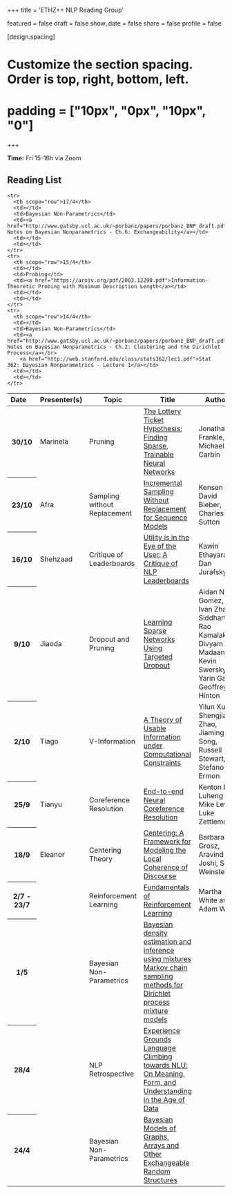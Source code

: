 
+++
title = 'ETHZ++ NLP Reading Group'

featured = false
draft = false
show_date = false
share = false
profile = false

[design.spacing]
  # Customize the section spacing. Order is top, right, bottom, left.
  # padding = ["10px", "0px", "10px", "0"]

+++

**Time:** Fri 15-16h via Zoom


## Reading List


<table class="table" style='word-wrap:break-word'>
  <thead>
    <tr>
      <th scope="col" style='white-space:nowrap'>Date&emsp;</th>
      <th scope="col" style='white-space:nowrap'>Presenter(s)</th>
      <th scope="col" style='white-space:nowrap'>Topic</th>
      <th scope="col" style='white-space:nowrap'>Title</th>
      <th scope="col" style='white-space:nowrap'>Authors</th>
      <th scope="col" style='white-space:nowrap'>Bib&emsp;&emsp;</th>
    </tr>
  </thead>
  <tbody>
    <tr>
      <th scope="row">30/10</th>
      <td>Marinela</td>
      <td>Pruning</td>
      <td><a href="https://arxiv.org/pdf/1803.03635.pdf">The Lottery Ticket Hypothesis: Finding Sparse, Trainable Neural Networks</a></td>
      <td>Jonathan Frankle, Michael Carbin</td>
      <td><button type="button" class="btn btn-outline-primary my-1 mr-1{{ if $is_list }} btn-sm{{end}} js-cite-modal"
        data-filename="bibs/frankle-2019-lottery.bib">Cite</button></td>
    </tr>
    <tr>
      <th scope="row">23/10</th>
      <td>Afra</td>
      <td>Sampling without Replacement</td>
      <td><a href="https://arxiv.org/pdf/2002.09067.pdf">Incremental Sampling Without Replacement for Sequence Models</a></td>
      <td>Kensen Shi, David Bieber, Charles Sutton</td>
      <td><button type="button" class="btn btn-outline-primary my-1 mr-1{{ if $is_list }} btn-sm{{end}} js-cite-modal"
        data-filename="bibs/shi-swor-2020.bib">Cite</button></td>
    </tr>
    <tr>
      <th scope="row">16/10</th>
      <td>Shehzaad</td>
      <td>Critique of Leaderboards</td>
      <td><a href="https://arxiv.org/pdf/2009.13888.pdf">Utility is in the Eye of the User: A Critique of NLP Leaderboards</a></td>
      <td>Kawin Ethayarajh, Dan Jurafsky</td>
      <td><button type="button" class="btn btn-outline-primary my-1 mr-1{{ if $is_list }} btn-sm{{end}} js-cite-modal"
        data-filename="bibs/ethayarajh-2020-utility.bib">Cite</button></td>
    </tr>
    <tr>
      <th scope="row">9/10</th>
      <td>Jiaoda</td>
      <td>Dropout and Pruning</td>
      <td><a href="https://arxiv.org/abs/1905.13678">Learning Sparse Networks Using Targeted Dropout</a></td>
      <td>Aidan N. Gomez, Ivan Zhang, Siddhartha Rao Kamalakara, Divyam Madaan, Kevin Swersky, Yarin Gal, Geoffrey E. Hinton</td>
      <td><button type="button" class="btn btn-outline-primary my-1 mr-1{{ if $is_list }} btn-sm{{end}} js-cite-modal"
        data-filename="bibs/gomez-2020-dropout.bib">Cite</button></td>
    </tr>
    <tr>
      <th scope="row">2/10</th>
      <td>Tiago</td>
      <td>V-Information</td>
      <td><a href="https://openreview.net/forum?id=r1eBeyHFDH">A Theory of Usable Information under Computational Constraints</a></td>
      <td>Yilun Xu, Shengjia Zhao, Jiaming Song, Russell Stewart, Stefano Ermon</td>
      <td><button type="button" class="btn btn-outline-primary my-1 mr-1{{ if $is_list }} btn-sm{{end}} js-cite-modal"
        data-filename="bibs/xu-etal-2020-information.bib">Cite</button></td>
    </tr>
    <tr>
      <th scope="row">25/9</th>
      <td>Tianyu</td>
      <td>Coreference Resolution</td>
      <td><a href="https://arxiv.org/abs/1707.07045">End-to-end Neural Coreference Resolution</a></td>
      <td>Kenton Lee, Luheng He, Mike Lewis, Luke Zettlemoyer</td>
      <td><button type="button" class="btn btn-outline-primary my-1 mr-1{{ if $is_list }} btn-sm{{end}} js-cite-modal"
        data-filename="bibs/lee-etal-2017-end.bib">Cite</button></td>
    </tr>
    <tr>
      <th scope="row">18/9</th>
      <td>Eleanor</td>
      <td>Centering Theory</td>
      <td><a href="https://www.aclweb.org/anthology/J95-2003/">Centering: A Framework for Modeling the Local Coherence of Discourse</a></td>
      <td>Barbara J. Grosz, Aravind K. Joshi, Scott Weinstein</td>
      <td><button type="button" class="btn btn-outline-primary my-1 mr-1{{ if $is_list }} btn-sm{{end}} js-cite-modal"
        data-filename="bibs/grosz-etal-1995-centering.bib">Cite</button></td>
    </tr>
    <tr>
      <th scope="row">2/7 - 23/7</th>
      <td></td>
      <td>Reinforcement Learning</td>
      <td><a href="https://www.coursera.org/learn/fundamentals-of-reinforcement-learning#syllabus">Fundamentals of Reinforcement Learning</a></td>
      <td>Martha White and Adam White</td>
      <td></td>
    </tr>
      <tr>
      <th scope="row">1/5</th>
      <td></td>
      <td>Bayesian Non-Parametrics</td>
      <td><a href="http://links.jstor.org/sici?sici=0162-1459%28199506%2990%3A430%3C577%3ABDEAIU%3E2.0.CO%3B2-8">Bayesian density estimation and inference using mixtures</a></br>
      <a href="http://links.jstor.org/sici?sici=1061-8600%28200006%299%3A2%3C249%3AMCSMFD%3E2.0.CO%3B2-R">Markov chain sampling methods for Dirichlet process mixture models</a></td>
      <td></td>
      <td></td>
    </tr>
    <tr>
      <th scope="row">28/4</th>
      <td></td>
      <td>NLP Retrospective</td>
      <td><a href="https://arxiv.org/pdf/2004.10151.pdf">Experience Grounds Language</a></br>
        <a href="https://openreview.net/pdf?id=GKTvAcb12b">Climbing towards NLU: On Meaning, Form, and Understanding in the Age of Data</a></td>
      <td></td>
      <td></td>
    </tr>
    <tr>
      <th scope="row">24/4</th>
      <td></td>
      <td>Bayesian Non-Parametrics</td>
      <td><a href="https://arxiv.org/pdf/1312.7857.pdf">Bayesian Models of Graphs, Arrays and Other Exchangeable Random Structures</a></td>
      <td></td>
      <td></td>
    </tr>
    
    <tr>
      <th scope="row">17/4</th>
      <td></td>
      <td>Bayesian Non-Parametrics</td>
      <td><a href="http://www.gatsby.ucl.ac.uk/~porbanz/papers/porbanz_BNP_draft.pdf">Lecture Notes on Bayesian Nonparametrics - Ch.6: Exchangeability</a></td>
      <td></td>
      <td></td>
    </tr>
    <tr>
      <th scope="row">15/4</th>
      <td></td>
      <td>Probing</td>
      <td><a href="https://arxiv.org/pdf/2003.12298.pdf">Information-Theoretic Probing with Minimum Description Length</a></td>
      <td></td>
      <td></td>
    </tr>
    <tr>
      <th scope="row">14/4</th>
      <td></td>
      <td>Bayesian Non-Parametrics</td>
      <td><a href="http://www.gatsby.ucl.ac.uk/~porbanz/papers/porbanz_BNP_draft.pdf">Lecture Notes on Bayesian Nonparametrics - Ch.2: Clustering and the Dirichlet Process</a></br>
        <a href="http://web.stanford.edu/class/stats362/lec1.pdf">Stat 362: Bayesian Nonparametrics - Lecture 1</a></td>
      <td></td>
      <td></td>
    </tr>
  </tbody>
</table>

